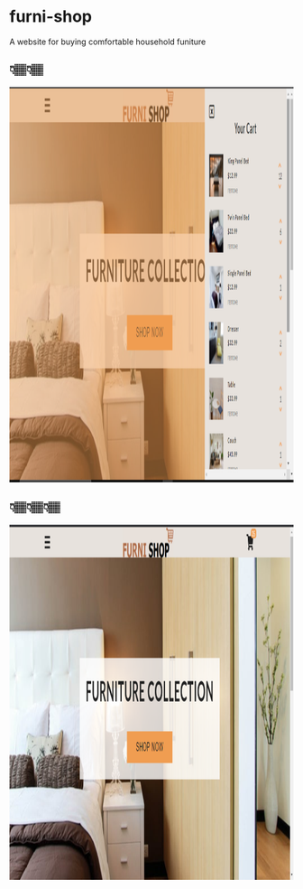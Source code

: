 # furni-shop

A website for buying comfortable household funiture

## 👇🏽👇🏽

<img src ="images/landing1.png" width="800" height="700">

## 👇🏽👇🏽👇🏽

<img src ="images/landing2.png" width="1000" height="629">
